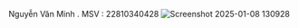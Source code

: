 Nguyễn Văn Minh . MSV : 22810340428
![Screenshot 2025-01-08 130928](https://github.com/user-attachments/assets/fbb1af59-9bee-42fd-a017-c849e650f748)
